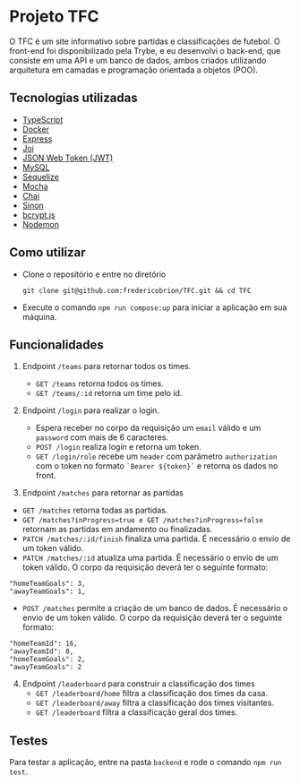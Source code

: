 # Projeto TFC
O TFC é um site informativo sobre partidas e classificações de futebol. O front-end foi disponibilizado pela Trybe, e eu desenvolvi o back-end, que consiste em uma API e um banco de dados, ambos criados utilizando arquitetura em camadas e programação orientada a objetos (POO).

## Tecnologias utilizadas
- <a href="https://www.typescriptlang.org/" target="_blank">TypeScript</a>
- <a href="https://www.docker.com/" target="_blank">Docker</a>
- <a href="https://expressjs.com/" target="_blank">Express</a>
- <a href="https://joi.dev/">Joi</a>
- <a href="https://jwt.io/" target="_blank">JSON Web Token (JWT)</a>
- <a href="https://www.mysql.com/" target="_blank">MySQL</a>
- <a href="https://sequelize.org/" target="_blank">Sequelize</a>
- <a href="https://mochajs.org/" target="_blank">Mocha</a>
- <a href="https://www.chaijs.com/" target="_blank">Chai</a>
- <a href="https://sinonjs.org/" target="_blank">Sinon</a>
- <a href="https://www.npmjs.com/package/bcryptjs" target="_blank">bcrypt.js</a>
- <a href="https://nodemon.io/" target="_blank">Nodemon</a>

## Como utilizar
- Clone o repositório e entre no diretório
  ```
  git clone git@github.com:fredericobrion/TFC.git && cd TFC
  ```
- Execute o comando ```npm run compose:up``` para iniciar a aplicação em sua máquina.

## Funcionalidades
1) Endpoint ```/teams``` para retornar todos os times.
   -  ```GET /teams``` retorna todos os times.
   -  ```GET /teams/:id``` retorna um time pelo id.
  
2) Endpoint ```/login``` para realizar o login.
   - Espera receber no corpo da requisição um ```email``` válido e um ```password``` com mais de 6 caracteres.
   - ```POST /login``` realiza login e retorna um token.
   - ```GET /login/role``` recebe um ```header``` com parâmetro ```authorization``` com o token no formato ``` `Bearer ${token}` ``` e retorna os dados no front.
   
3) Endpoint ```/matches``` para retornar as partidas
  - ```GET /matches``` retorna todas as partidas.
  - ```GET /matches?inProgress=true e GET /matches?inProgress=false``` retornam as partidas em andamento ou finalizadas.
  - ```PATCH /matches/:id/finish``` finaliza uma partida. É necessário o envio de um token válido.
  - ```PATCH /matches/:id``` atualiza uma partida. É necessário o envio de um token válido. O corpo da requisição deverá ter o seguinte formato:
  ```
  "homeTeamGoals": 3,
  "awayTeamGoals": 1,
  ```
  - ```POST /matches``` permite a criação de um banco de dados. É necessário o envio de um token válido. O corpo da requisição deverá ter o seguinte formato:
  ```
  "homeTeamId": 16,
  "awayTeamId": 8,
  "homeTeamGoals": 2,
  "awayTeamGoals": 2
  ```
4) Endpoint ```/leaderboard``` para construir a classificação dos times
   - ```GET /leaderboard/home``` filtra a classificação dos times da casa.
   - ```GET /leaderboard/away``` filtra a classificação dos times visitantes.
   - ```GET /leaderboard``` filtra a classificação geral dos times.
  
  ## Testes
  Para testar a aplicação, entre na pasta ```backend``` e rode o comando ```npm run test```.
